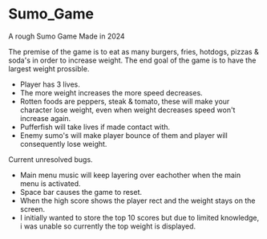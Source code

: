 # Sumo_Game
A rough Sumo Game Made in 2024

The premise of the game is to eat as many burgers, fries, hotdogs, pizzas & soda's in order to increase weight.
The end goal of the game is to have the largest weight prossible.
- Player has 3 lives.
- The more weight increases the more speed decreases.
- Rotten foods are peppers, steak & tomato, these will make your character lose weight, even when weight decreases speed won't increase again.
- Pufferfish will take lives if made contact with.
- Enemy sumo's will make player bounce of them and player will consequently lose weight.

Current unresolved bugs. 
- Main menu music will keep layering over eachother when the main menu is activated.
- Space bar causes the game to reset.
- When the high score shows the player rect and the weight stays on the screen.
- I initially wanted to store the top 10 scores but due to limited knowledge, i was unable so currently the top weight is displayed. 
